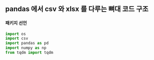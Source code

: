 ## pandas 에서 csv 와 xlsx 를 다루는 뼈대 코드 구조


#### 패키지 선언
```python
import os
import csv
import pandas as pd
import numpy as np
from tqdm import tqdm


```
